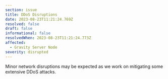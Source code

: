 ```yaml
---
section: issue
title: DDoS Disruptions
date: 2023-08-23T11:21:24.769Z
resolved: false
draft: false
informational: false
resolvedWhen: 2023-08-23T11:21:24.773Z
affected:
  - Gravity Server Node
severity: disrupted
---
```

Minor network disruptions may be expected as we work on mitigating some extensive DDoS attacks. 